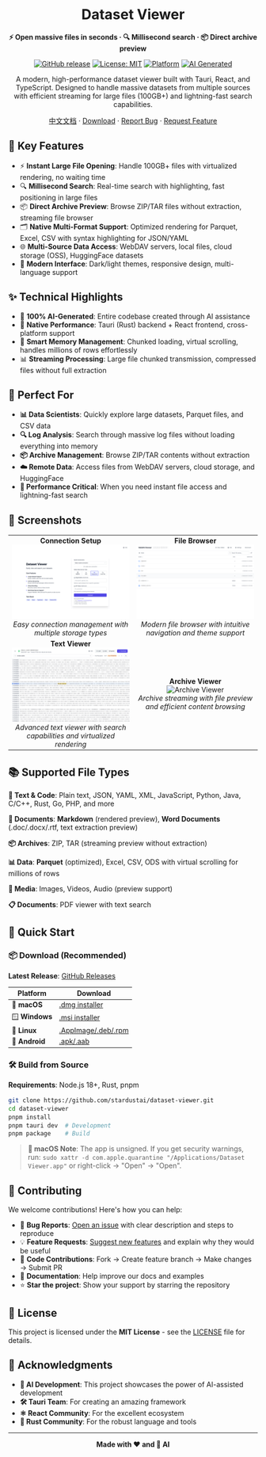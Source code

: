 <div align="center">

# Dataset Viewer

**⚡ Open massive files in seconds · 🔍 Millisecond search · 📦 Direct archive preview**

[![GitHub release](https://img.shields.io/github/release/stardustai/dataset-viewer.svg)](https://github.com/stardustai/dataset-viewer/releases/latest) [![License: MIT](https://img.shields.io/badge/License-MIT-yellow.svg)](https://opensource.org/licenses/MIT) [![Platform](https://img.shields.io/badge/platform-Windows%20%7C%20macOS%20%7C%20Linux-lightgrey)](https://github.com/stardustai/dataset-viewer/releases) [![AI Generated](https://img.shields.io/badge/100%25-AI%20Generated-blue)](https://github.com/stardustai/dataset-viewer)

A modern, high-performance dataset viewer built with Tauri, React, and TypeScript. Designed to handle massive datasets from multiple sources with efficient streaming for large files (100GB+) and lightning-fast search capabilities.

[中文文档](README_zh.md) · [Download](https://github.com/stardustai/dataset-viewer/releases/latest) · [Report Bug](https://github.com/stardustai/dataset-viewer/issues) · [Request Feature](https://github.com/stardustai/dataset-viewer/issues)

</div>



## 🚀 Key Features

- ⚡ **Instant Large File Opening**: Handle 100GB+ files with virtualized rendering, no waiting time
- 🔍 **Millisecond Search**: Real-time search with highlighting, fast positioning in large files
- 📦 **Direct Archive Preview**: Browse ZIP/TAR files without extraction, streaming file browser
- 🗂️ **Native Multi-Format Support**: Optimized rendering for Parquet, Excel, CSV with syntax highlighting for JSON/YAML
- 🌐 **Multi-Source Data Access**: WebDAV servers, local files, cloud storage (OSS), HuggingFace datasets
- 🎨 **Modern Interface**: Dark/light themes, responsive design, multi-language support

## ✨ Technical Highlights

- 🤖 **100% AI-Generated**: Entire codebase created through AI assistance
- 🚀 **Native Performance**: Tauri (Rust) backend + React frontend, cross-platform support
- 🧠 **Smart Memory Management**: Chunked loading, virtual scrolling, handles millions of rows effortlessly
- 📊 **Streaming Processing**: Large file chunked transmission, compressed files without full extraction

## 🎯 Perfect For

- **📊 Data Scientists**: Quickly explore large datasets, Parquet files, and CSV data
- **🔍 Log Analysis**: Search through massive log files without loading everything into memory
- **📦 Archive Management**: Browse ZIP/TAR contents without extraction
- **☁️ Remote Data**: Access files from WebDAV servers, cloud storage, and HuggingFace
- **🚀 Performance Critical**: When you need instant file access and lightning-fast search

## 📸 Screenshots

<div align="center">
<table width="100%">
  <tr>
    <td align="center" width="50%">
      <b>Connection Setup</b><br>
      <img src="screenshots/connect.png" alt="Connection Setup" style="max-width:100%;">
      <br><em>Easy connection management with multiple storage types</em>
    </td>
    <td align="center" width="50%">
      <b>File Browser</b><br>
      <img src="screenshots/home.png" alt="File Browser" style="max-width:100%;">
      <br><em>Modern file browser with intuitive navigation and theme support</em>
    </td>
  </tr>
  <tr>
    <td align="center" width="50%">
      <b>Text Viewer</b><br>
      <img src="screenshots/text.png" alt="Text Viewer" style="max-width:100%;">
      <br><em>Advanced text viewer with search capabilities and virtualized rendering</em>
    </td>
    <td align="center" width="50%">
      <b>Archive Viewer</b><br>
      <img src="screenshots/archive.png" alt="Archive Viewer" style="max-width:100%;">
      <br><em>Archive streaming with file preview and efficient content browsing</em>
    </td>
  </tr>
</table>
</div>

## 📚 Supported File Types

**📄 Text & Code**: Plain text, JSON, YAML, XML, JavaScript, Python, Java, C/C++, Rust, Go, PHP, and more

**📝 Documents**: **Markdown** (rendered preview), **Word Documents** (.doc/.docx/.rtf, text extraction preview)

**📦 Archives**: ZIP, TAR (streaming preview without extraction)

**📊 Data**: **Parquet** (optimized), Excel, CSV, ODS with virtual scrolling for millions of rows

**📱 Media**: Images, Videos, Audio (preview support)

**📋 Documents**: PDF viewer with text search

## 🚀 Quick Start

### 📦 Download (Recommended)

**Latest Release**: [GitHub Releases](https://github.com/stardustai/dataset-viewer/releases)

| Platform | Download |
|----------|----------|
| 🍎 **macOS** | [.dmg installer](https://github.com/stardustai/dataset-viewer/releases/latest) |
| 🪟 **Windows** | [.msi installer](https://github.com/stardustai/dataset-viewer/releases/latest) |
| 🐧 **Linux** | [.AppImage/.deb/.rpm](https://github.com/stardustai/dataset-viewer/releases/latest) |
| 🤖 **Android** | [.apk/.aab](https://github.com/stardustai/dataset-viewer/releases/latest) |

### 🛠️ Build from Source

**Requirements**: Node.js 18+, Rust, pnpm

```bash
git clone https://github.com/stardustai/dataset-viewer.git
cd dataset-viewer
pnpm install
pnpm tauri dev  # Development
pnpm package    # Build
```


> **📱 macOS Note**: The app is unsigned. If you get security warnings, run: `sudo xattr -d com.apple.quarantine "/Applications/Dataset Viewer.app"` or right-click → "Open" → "Open".



## 🤝 Contributing

We welcome contributions! Here's how you can help:

- 🐛 **Bug Reports**: [Open an issue](https://github.com/stardustai/dataset-viewer/issues) with clear description and steps to reproduce
- 💡 **Feature Requests**: [Suggest new features](https://github.com/stardustai/dataset-viewer/issues) and explain why they would be useful
- 🔧 **Code Contributions**: Fork → Create feature branch → Make changes → Submit PR
- 📖 **Documentation**: Help improve our docs and examples
- ⭐ **Star the project**: Show your support by starring the repository



## 📄 License

This project is licensed under the **MIT License** - see the [LICENSE](LICENSE) file for details.

## 🙏 Acknowledgments

- **🤖 AI Development**: This project showcases the power of AI-assisted development
- **🛠 Tauri Team**: For creating an amazing framework
- **⚛️ React Community**: For the excellent ecosystem
- **🦀 Rust Community**: For the robust language and tools

---

<div align="center">

**Made with ❤️ and 🤖 AI**

</div>
